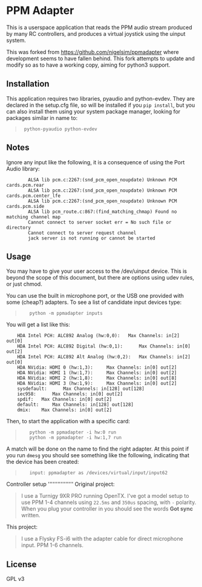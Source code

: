 PPM Adapter
===========

This is a userspace application that reads the PPM audio stream produced by
many RC controllers, and produces a virtual joystick using the uinput system.

This was forked from https://github.com/nigelsim/ppmadapter where development
seems to have fallen behind. This fork attempts to update and modify so as to
have a working copy, aiming for python3 support.

Installation
------------

This application requires two libraries, pyaudio and python-evdev. They are
declared in the setup.cfg file, so will be installed if you ``pip install``,
but you can also install them using your system package manager, looking for
packages similar in name to:
>      python-pyaudio python-evdev


Notes
-----

Ignore any input like the following, it is a consequence of using the Port Audio library:
```
        ALSA lib pcm.c:2267:(snd_pcm_open_noupdate) Unknown PCM cards.pcm.rear
        ALSA lib pcm.c:2267:(snd_pcm_open_noupdate) Unknown PCM cards.pcm.center_lfe
        ALSA lib pcm.c:2267:(snd_pcm_open_noupdate) Unknown PCM cards.pcm.side
        ALSA lib pcm_route.c:867:(find_matching_chmap) Found no matching channel map
        Cannot connect to server socket err = No such file or directory
        Cannot connect to server request channel
        jack server is not running or cannot be started
```


Usage
-----

You may have to give your user access to the /dev/uinput device. This is beyond the scope of this document, but there are options using udev rules, or just chmod.

You can use the built in microphone port, or the USB one provided with some (cheap?) adapters. To see a list of candidate input devices type:
>        python -m ppmadapter inputs


You will get a list like this:
```
    HDA Intel PCH: ALC892 Analog (hw:0,0): 	 Max Channels: in[2] out[0]
    HDA Intel PCH: ALC892 Digital (hw:0,1): 	 Max Channels: in[0] out[2]
    HDA Intel PCH: ALC892 Alt Analog (hw:0,2): 	 Max Channels: in[2] out[0]
    HDA NVidia: HDMI 0 (hw:1,3): 	 Max Channels: in[0] out[2]
    HDA NVidia: HDMI 1 (hw:1,7): 	 Max Channels: in[0] out[2]
    HDA NVidia: HDMI 2 (hw:1,8): 	 Max Channels: in[0] out[8]
    HDA NVidia: HDMI 3 (hw:1,9): 	 Max Channels: in[0] out[2]
    sysdefault: 	 Max Channels: in[128] out[128]
    iec958: 	 Max Channels: in[0] out[2]
    spdif: 	 Max Channels: in[0] out[2]
    default: 	 Max Channels: in[128] out[128]
    dmix: 	 Max Channels: in[0] out[2]
```


Then, to start the application with a specific card:
>        python -m ppmadapter -i hw:0 run
>        python -m ppmadapter -i hw:1,7 run

A match will be done on the name to find the right adapter. At this point if you run ``dmesg`` you should see something like the following, indicating that the device has been created:
>        input: ppmadapter as /devices/virtual/input/input62

Controller setup
''''''''''''''''
Original project:
>I use a Turnigy 9XR PRO running OpenTX. I've got a model setup to use PPM 1-4 channels using ``22.5ms`` and ``350us`` spacing, with ``-`` polarity. When you plug your controller in you should see the words **Got sync** written.

This project:
>I use a Flysky FS-i6 with the adapter cable for direct microphone input. PPM 1-6 channels.

License
-------
GPL v3

